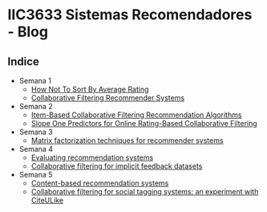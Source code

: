 # IIC3633 Sistemas Recomendadores - Blog

## Indice

* Semana 1
  * [How Not To Sort By Average Rating](./Blog01.md)
  * [Collaborative Filtering Recommender Systems](./Blog02.md)
* Semana 2
  * [Item-Based Collaborative Filtering Recommendation Algorithms](./Blog03.md)
  * [Slope One Predictors for Online Rating-Based Collaborative Filtering](./Blog04.md)
* Semana 3
  * [Matrix factorization techniques for recommender systems](./Blog05.md)
* Semana 4
  * [Evaluating recommendation systems](./Blog06.md)
  * [Collaborative filtering for implicit feedback datasets](./Blog07.md)
* Semana 5
  * [Content-based recommendation systems](./Blog08.md)
  * [Collaborative filtering for social tagging systems: an experiment with CiteULike](./Blog09.md)
